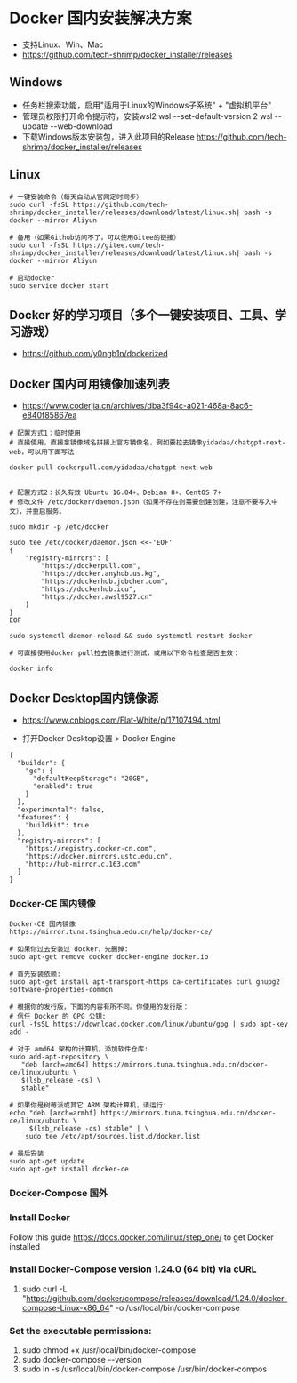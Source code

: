 # Docker 国内安装解决方案

- 支持Linux、Win、Mac
- https://github.com/tech-shrimp/docker_installer/releases

## Windows

- 任务栏搜索功能，启用"适用于Linux的Windows子系统" + "虚拟机平台"
- 管理员权限打开命令提示符，安装wsl2
wsl --set-default-version 2
wsl --update --web-download
- 下载Windows版本安装包，进入此项目的Release
https://github.com/tech-shrimp/docker_installer/releases

## Linux 

```
# 一键安装命令（每天自动从官网定时同步）
sudo curl -fsSL https://github.com/tech-shrimp/docker_installer/releases/download/latest/linux.sh| bash -s docker --mirror Aliyun

# 备用（如果Github访问不了，可以使用Gitee的链接）
sudo curl -fsSL https://gitee.com/tech-shrimp/docker_installer/releases/download/latest/linux.sh| bash -s docker --mirror Aliyun

# 启动docker
sudo service docker start
```
## Docker 好的学习项目（多个一键安装项目、工具、学习游戏）

- https://github.com/y0ngb1n/dockerized

## Docker 国内可用镜像加速列表

- https://www.coderjia.cn/archives/dba3f94c-a021-468a-8ac6-e840f85867ea

```
# 配置方式1：临时使用
# 直接使用，直接拿镜像域名拼接上官方镜像名，例如要拉去镜像yidadaa/chatgpt-next-web，可以用下面写法

docker pull dockerpull.com/yidadaa/chatgpt-next-web


# 配置方式2：长久有效 Ubuntu 16.04+、Debian 8+、CentOS 7+
# 修改文件 /etc/docker/daemon.json（如果不存在则需要创建创建，注意不要写入中文），并重启服务。

sudo mkdir -p /etc/docker

sudo tee /etc/docker/daemon.json <<-'EOF'
{
    "registry-mirrors": [
    	"https://dockerpull.com",
        "https://docker.anyhub.us.kg",
        "https://dockerhub.jobcher.com",
        "https://dockerhub.icu",
        "https://docker.awsl9527.cn"
    ]
}
EOF

sudo systemctl daemon-reload && sudo systemctl restart docker

# 可直接使用docker pull拉去镜像进行测试，或用以下命令检查是否生效：

docker info
```

## Docker Desktop国内镜像源

- https://www.cnblogs.com/Flat-White/p/17107494.html

- 打开Docker Desktop设置 > Docker Engine

```
{
  "builder": {
    "gc": {
      "defaultKeepStorage": "20GB",
      "enabled": true
    }
  },
  "experimental": false,
  "features": {
    "buildkit": true
  },
  "registry-mirrors": [
    "https://registry.docker-cn.com",
    "https://docker.mirrors.ustc.edu.cn",
    "http://hub-mirror.c.163.com"
  ]
}
```

### Docker-CE 国内镜像

```
Docker-CE 国内镜像
https://mirror.tuna.tsinghua.edu.cn/help/docker-ce/

# 如果你过去安装过 docker，先删掉:
sudo apt-get remove docker docker-engine docker.io

# 首先安装依赖:
sudo apt-get install apt-transport-https ca-certificates curl gnupg2 software-properties-common

# 根据你的发行版，下面的内容有所不同。你使用的发行版： 
# 信任 Docker 的 GPG 公钥:
curl -fsSL https://download.docker.com/linux/ubuntu/gpg | sudo apt-key add -

# 对于 amd64 架构的计算机，添加软件仓库:
sudo add-apt-repository \
   "deb [arch=amd64] https://mirrors.tuna.tsinghua.edu.cn/docker-ce/linux/ubuntu \
   $(lsb_release -cs) \
   stable"

# 如果你是树莓派或其它 ARM 架构计算机，请运行:
echo "deb [arch=armhf] https://mirrors.tuna.tsinghua.edu.cn/docker-ce/linux/ubuntu \
     $(lsb_release -cs) stable" | \
    sudo tee /etc/apt/sources.list.d/docker.list

# 最后安装
sudo apt-get update
sudo apt-get install docker-ce
```

### Docker-Compose 国外

### Install Docker
Follow this guide https://docs.docker.com/linux/step_one/ to get Docker installed

### Install Docker-Compose version 1.24.0 (64 bit) via cURL
1. sudo curl -L "https://github.com/docker/compose/releases/download/1.24.0/docker-compose-Linux-x86_64" -o /usr/local/bin/docker-compose

### Set the executable permissions:
1. sudo chmod +x /usr/local/bin/docker-compose
2. sudo docker-compose --version
3. sudo ln -s /usr/local/bin/docker-compose /usr/bin/docker-compos

